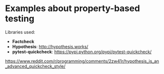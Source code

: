 # Examples about property-based testing

Libraries used:

* **Factcheck**
* **Hypothesis**: http://hypothesis.works/
* **pytest-quickcheck**: https://pypi.python.org/pypi/pytest-quickcheck/



https://www.reddit.com/r/programming/comments/2zw41r/hypothesis_is_an_advanced_quickcheck_style/